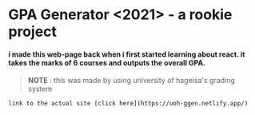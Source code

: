 # GPA Generator <2021> - a rookie project
#### i made this web-page back when i first started learning about react. it takes the marks of 6 courses and outputs the overall GPA.
 
>__NOTE__ :  this was made by using university of hageisa's grading system

```link to the actual site [click here](https://uoh-ggen.netlify.app/)```
